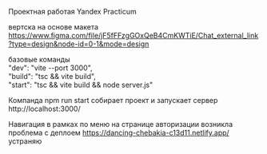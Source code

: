 Проектная работая Yandex Practicum 

вертска на основе макета https://www.figma.com/file/jF5fFFzgGOxQeB4CmKWTiE/Chat_external_link?type=design&node-id=0-1&mode=design

базовые команды\
"dev": "vite --port 3000",\
"build": "tsc && vite build",\
"start": "tsc && vite build && node server.js"

Компанда npm run start собирает проект и запускает сервер http://localhost:3000/

Навигация в рамках по меню на странице авторизации
возникла проблема с деплоем https://dancing-chebakia-c13d11.netlify.app/ устраняю
